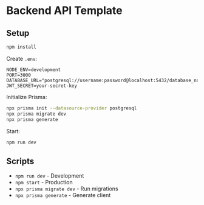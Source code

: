# Backend API Template

## Setup

```bash
npm install
```

Create `.env`:
```
NODE_ENV=development
PORT=3000
DATABASE_URL="postgresql://username:password@localhost:5432/database_name"
JWT_SECRET=your-secret-key
```

Initialize Prisma:
```bash
npx prisma init --datasource-provider postgresql
npx prisma migrate dev
npx prisma generate
```

Start:
```bash
npm run dev
```

## Scripts

- `npm run dev` - Development
- `npm start` - Production
- `npx prisma migrate dev` - Run migrations
- `npx prisma generate` - Generate client